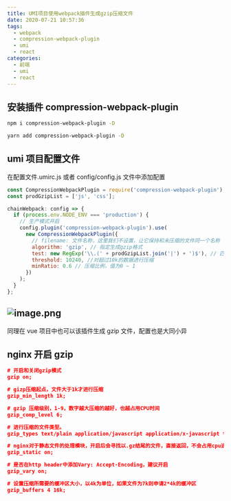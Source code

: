 ```yaml
---
title: UMI项目使用webpack插件生成gzip压缩文件
date: 2020-07-21 10:57:36
tags:
  - webpack
  - compression-webpack-plugin
  - umi
  - react
categories:
  - 前端
  - umi
  - react
---
```


## 安装插件 compression-webpack-plugin

```bash
npm i compression-webpack-plugin -D

yarn add compression-webpack-plugin -D
```

## umi 项目配置文件

在配置文件.umirc.js 或者 config/config.js 文件中添加配置

```javascript
const CompressionWebpackPlugin = require('compression-webpack-plugin');
const prodGzipList = ['js', 'css'];

chainWebpack: config => {
  if (process.env.NODE_ENV === 'production') {
    // 生产模式开启
    config.plugin('compression-webpack-plugin').use(
      new CompressionWebpackPlugin({
        // filename: 文件名称，这里我们不设置，让它保持和未压缩的文件同一个名称
        algorithm: 'gzip', // 指定生成gzip格式
        test: new RegExp('\\.(' + prodGzipList.join('|') + ')$'), // 匹配哪些格式文件需要压缩
        threshold: 10240, //对超过10k的数据进行压缩
        minRatio: 0.6 // 压缩比例，值为0 ~ 1
      })
    );
  }
};
```

## ![image.png](http://images.dongjb.com/1595298681583-d3f320b1-9810-4f7f-b5e9-b954aafcb103.png)

同理在 vue 项目中也可以该插件生成 gzip 文件，配置也是大同小异

## nginx 开启 gzip

```json
# 开启和关闭gzip模式
gzip on;

# gizp压缩起点，文件大于1k才进行压缩
gzip_min_length 1k;

# gzip 压缩级别，1-9，数字越大压缩的越好，也越占用CPU时间
gzip_comp_level 6;

# 进行压缩的文件类型。
gzip_types text/plain application/javascript application/x-javascript text/css application/xml text/xml text/javascript application/json;

# nginx对于静态文件的处理模块，开启后会寻找以.gz结尾的文件，直接返回，不会占用cpu进行压缩
gzip_static on;

# 是否在http header中添加Vary: Accept-Encoding，建议开启
gzip_vary on;

# 设置压缩所需要的缓冲区大小，以4k为单位，如果文件为7k则申请2*4k的缓冲区
gzip_buffers 4 16k;
```
